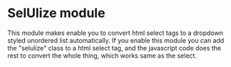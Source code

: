 # SelUlize module
This module makes enable you to convert html select tags to a dropdown styled unordered list automatically.
If you enable this module you can add the "selulize" class to a html select tag, and the javascript
code does the rest to convert the whole thing, which works same as the select.


